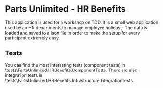 # Parts Unlimited - HR Benefits

This application is used for a workshop on TDD. It is a small web application used by an HR departments to manage employee holidays.
The data is loaded and saved to a json file in order to make the setup for every participant extremely easy.

## Tests

You can find the most interesting tests (component tests) in \tests\PartsUnlimited.HRBenefits.ComponentTests. 
There are also integration tests in \tests\PartsUnlimited.HRBenefits.Infrastructure.IntegrationTests.